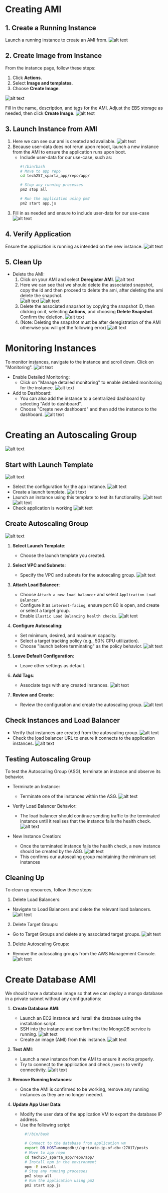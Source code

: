 # Creating AMI

## 1. Create a Running Instance

Launch a running instance to create an AMI from.
![alt text](img/image-10.png)

## 2. Create Image from Instance

From the instance page, follow these steps:
   1. Click **Actions**.
   2. Select **Image and templates**.
   3. Choose **Create Image**.

![alt text](img/image-11.png)
   
Fill in the name, description, and tags for the AMI. Adjust the EBS storage as needed, then click **Create Image**.
![alt text](img/image-12.png)

## 3. Launch Instance from AMI

  1. Here we can see our ami is created and available.
   ![alt text](img/image-13.png)
  2. Because user-data does not rerun upon reboot, launch a new instance from the AMI to ensure the application runs upon boot. 
      - Include user-data for our use-case, such as:
        ```bash
        #!/bin/bash
        # Move to app repo
        cd tech257_sparta_app/repo/app/

        # Stop any running processes
        pm2 stop all

        # Run the application using pm2
        pm2 start app.js
        ```
  3. Fill in as needed and ensure to include user-data for our use-case
   ![alt text](img/image-14.png)

## 4. Verify Application

Ensure the application is running as intended on the new instance.
![alt text](img/image-15.png)

## 5. Clean Up

   - Delete the AMI:
     1. Click on your AMI and select **Deregister AMI**.
      ![alt text](img/image-16.png)
     2. Here we can see that we should delete the associated snapshot, copy the id and then proceed to delete the ami, after deleting the ami delete the snapshot.<br>
      ![alt text](img/image-17.png)
      ![alt text](img/image-18.png)
     3. Delete the associated snapshot by copying the snapshot ID, then clicking on it, selecting **Actions**, and choosing **Delete Snapshot**. Confirm the deletion.
     ![alt text](img/image-19.png)
     4. (Note: Deleting the snapshot must be after deregistration of the AMI otherwise you will get the following error)
      ![alt text](img/image-20.png)

# Monitoring Instances

To monitor instances, navigate to the instance and scroll down. Click on "Monitoring".
![alt text](img/image-25.png)

- Enable Detailed Monitoring:
  - Click on "Manage detailed monitoring" to enable detailed monitoring for the instance.
  ![alt text](img/image-26.png)
- Add to Dashboard:
  - You can also add the instance to a centralized dashboard by selecting "Add to dashboard".
  - Choose "Create new dashboard" and then add the instance to the dashboard.
  ![alt text](img/image-27.png)

# Creating an Autoscaling Group

![alt text](img/image-46.png)

## Start with Launch Template
![alt text](img/image-28.png)

- Select the configuration for the app instance.
![alt text](img/image-29.png)
- Create a launch template.
![alt text](img/image-30.png)
- Launch an instance using this template to test its functionality.
![alt text](img/image-31.png)
![alt text](img/image-32.png)
- Check application is working
![alt text](img/image-33.png)

## Create Autoscaling Group
![alt text](img/image-34.png)
1. **Select Launch Template**:
   - Choose the launch template you created.
   
2. **Select VPC and Subnets**:
   - Specify the VPC and subnets for the autoscaling group.
   ![alt text](img/image-35.png)

3. **Attach Load Balancer**:
   - Choose `Attach a new load balancer` and select `Application Load Balancer`.
   - Configure it as `internet-facing`, ensure port 80 is open, and create or select a target group.
   - Enable `Elastic Load Balancing health checks`.
  ![alt text](img/image-36.png)

4. **Configure Autoscaling**:
   - Set minimum, desired, and maximum capacity.
   - Select a target tracking policy (e.g., 50% CPU utilization).
   - Choose "launch before terminating" as the policy behavior.
   ![alt text](img/image-37.png)

5. **Leave Default Configuration**:
   - Leave other settings as default.

6. **Add Tags**:
   - Associate tags with any created instances.
  ![alt text](img/image-38.png)

7. **Review and Create**:
   - Review the configuration and create the autoscaling group.
  ![alt text](img/image-39.png)

## Check Instances and Load Balancer

- Verify that instances are created from the autoscaling group.
  ![alt text](img/image-40.png)
- Check the load balancer URL to ensure it connects to the application instances.
 ![alt text](img/image-41.png)

## Testing Autoscaling Group

To test the Autoscaling Group (ASG), terminate an instance and observe its behavior.

- Terminate an Instance:
  - Terminate one of the instances within the ASG.
  ![alt text](img/image-42.png)

- Verify Load Balancer Behavior:
  - The load balancer should continue sending traffic to the terminated instance until it realises that the instance fails the health check.
  ![alt text](img/image-43.png)

- New Instance Creation:
  - Once the terminated instance fails the health check, a new instance should be created by the ASG.
  ![alt text](img/image-44.png)
  - This confirms our autoscaling group maintaining the minimum set instances

## Cleaning Up

To clean up resources, follow these steps:

1. Delete Load Balancers:
  - Navigate to Load Balancers and delete the relevant load balancers.
  ![alt text](img/image-47.png)

2. Delete Target Groups:
  - Go to Target Groups and delete any associated target groups.
  ![alt text](img/image-48.png)

3. Delete Autoscaling Groups:
  - Remove the autoscaling groups from the AWS Management Console.<br>
 ![alt text](img/image-49.png)

# Create Database AMI

We should have a database image so that we can deploy a mongo database in a private subnet without any configurations:

1. **Create Database AMI**:
   - Launch an EC2 instance and install the database using the installation script.
   - SSH into the instance and confirm that the MongoDB service is running.
    ![alt text](image-50.png)
   - Create an image (AMI) from this instance.
    ![alt text](image-51.png)

2. **Test AMI**:
   - Launch a new instance from the AMI to ensure it works properly.
   - Try to connect to the application and check `/posts` to verify connectivity.
    ![alt text](image-52.png)

3. **Remove Running Instances**:
   - Once the AMI is confirmed to be working, remove any running instances as they are no longer needed.

4. **Update App User Data**:
   - Modify the user data of the application VM to export the database IP address.
   - Use the following script:
      ```bash
        #!/bin/bash

        # Connect to the database from application vm
        export DB_HOST=mongodb://<private-ip-of-db>:27017/posts
        # Move to app repo
        cd tech257_sparta_app/repo/app/
        # Install npm in the environment
        npm -E install
        # Stop any running processes
        pm2 stop all
        # Run the application using pm2
        pm2 start app.js
        ```
        

